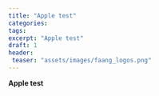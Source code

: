 ```yaml
---
title: "Apple test"
categories:
tags:
excerpt: "Apple test"
draft: 1
header: 
 teaser: "assets/images/faang_logos.png"
---
```


**Apple test**  